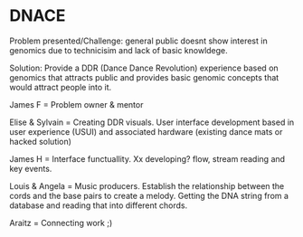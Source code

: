 # DNACE

Problem presented/Challenge: general public doesnt show interest in genomics due to technicisim and lack of basic knowldege.

Solution: Provide a DDR (Dance Dance Revolution) experience based on genomics that attracts public and provides basic genomic concepts that would attract people into it.

James F = Problem owner & mentor

Elise & Sylvain = Creating DDR visuals. User interface development based in user experience (USUI) and associated hardware (existing dance mats or hacked solution)

James H = Interface functuallity. Xx developing? flow, stream reading and key events.

Louis & Angela = Music producers. Establish the relationship between the cords and the base pairs to create a melody. Getting the DNA string from a database and reading that into different chords.

Araitz = Connecting work ;)

